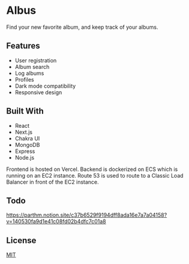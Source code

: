 # Albus

Find your new favorite album, and keep track of your albums.

## Features
- User registration
- Album search
- Log albums
- Profiles
- Dark mode compatibility
- Responsive design


## Built With
- React
- Next.js
- Chakra UI
- MongoDB
- Express
- Node.js

Frontend is hosted on Vercel. Backend is dockerized on ECS which is running on an EC2 instance. Route 53 is used to route to a Classic Load Balancer in front of the EC2 instance.


## Todo

https://parthm.notion.site/c37b6529f9194dff8ada16e7a7a04158?v=140530fa9d1e41c08fd02b4dfc7c01a8


## License
[MIT](https://github.com/ParthMmm/albus/blob/main/LICENSE)
